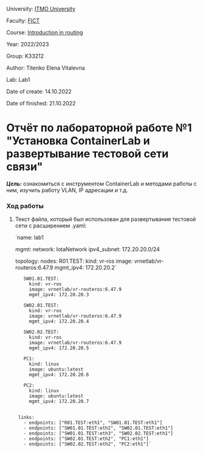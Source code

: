 University: [ITMO University](https://itmo.ru/ru/)

Faculty: [FICT](https://fict.itmo.ru)

Course: [Introduction in routing](https://github.com/itmo-ict-faculty/introduction-in-routing)

Year: 2022/2023

Group: K33212

Author: Titenko Elena Vitalevna

Lab: Lab1

Date of create: 14.10.2022

Date of finished: 21.10.2022

# Отчёт по лабораторной работе №1 "Установка ContainerLab и развертывание тестовой сети связи"

***Цель:*** ознакомиться с инструментом ContainerLab и методами работы с ним, изучить работу VLAN, IP адресации и т.д.

### Ход работы

1. Текст файла, который был использован для развертывания тестовой сети с расширением .yaml:

      `name: lab1

      mgmt:
        network: IotaNetwork
        ipv4_subnet: 172.20.20.0/24

      topology: 
        nodes: 
          R01.TEST:
            kind: vr-ros
            image: vrnetlab/vr-routeros:6.47.9
            mgmt_ipv4: 172.20.20.2`

          SW01.01.TEST:
            kind: vr-ros
            image: vrnetlab/vr-routeros:6.47.9
            mgmt_ipv4: 172.20.20.3

          SW02.01.TEST:
            kind: vr-ros
            image: vrnetlab/vr-routeros:6.47.9
            mgmt_ipv4: 172.20.20.4

          SW02.02.TEST:
            kind: vr-ros
            image: vrnetlab/vr-routeros:6.47.9
            mgmt_ipv4: 172.20.20.5

          PC1:
            kind: linux
            image: ubuntu:latest
            mgmt_ipv4: 172.20.20.6

          PC2:
            kind: linux
            image: ubuntu:latest
            mgmt_ipv4: 172.20.20.7


        links: 
          - endpoints: ["R01.TEST:eth1", "SW01.01.TEST:eth1"]
          - endpoints: ["SW01.01.TEST:eth2", "SW02.01.TEST:eth1"]
          - endpoints: ["SW01.01.TEST:eth3", "SW02.02.TEST:eth1"]
          - endpoints: ["SW02.01.TEST:eth2", "PC1:eth1"]
          - endpoints: ["SW02.02.TEST:eth2", "PC2:eth1"]`
    
    
